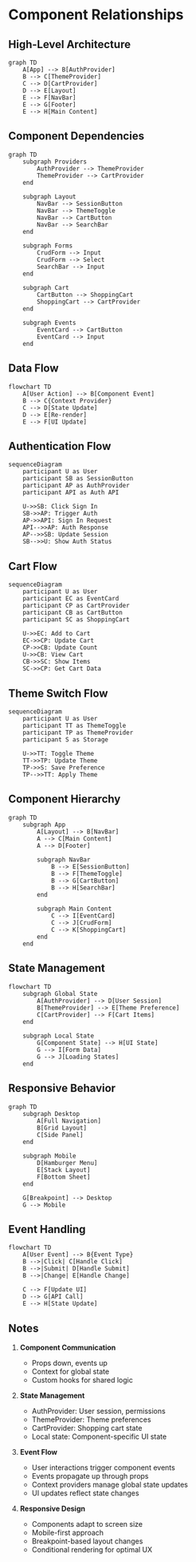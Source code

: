 # Component Relationships

## High-Level Architecture

```mermaid
graph TD
    A[App] --> B[AuthProvider]
    B --> C[ThemeProvider]
    C --> D[CartProvider]
    D --> E[Layout]
    E --> F[NavBar]
    E --> G[Footer]
    E --> H[Main Content]
```

## Component Dependencies

```mermaid
graph TD
    subgraph Providers
        AuthProvider --> ThemeProvider
        ThemeProvider --> CartProvider
    end

    subgraph Layout
        NavBar --> SessionButton
        NavBar --> ThemeToggle
        NavBar --> CartButton
        NavBar --> SearchBar
    end

    subgraph Forms
        CrudForm --> Input
        CrudForm --> Select
        SearchBar --> Input
    end

    subgraph Cart
        CartButton --> ShoppingCart
        ShoppingCart --> CartProvider
    end

    subgraph Events
        EventCard --> CartButton
        EventCard --> Input
    end
```

## Data Flow

```mermaid
flowchart TD
    A[User Action] --> B[Component Event]
    B --> C{Context Provider}
    C --> D[State Update]
    D --> E[Re-render]
    E --> F[UI Update]
```

## Authentication Flow

```mermaid
sequenceDiagram
    participant U as User
    participant SB as SessionButton
    participant AP as AuthProvider
    participant API as Auth API

    U->>SB: Click Sign In
    SB->>AP: Trigger Auth
    AP->>API: Sign In Request
    API-->>AP: Auth Response
    AP-->>SB: Update Session
    SB-->>U: Show Auth Status
```

## Cart Flow

```mermaid
sequenceDiagram
    participant U as User
    participant EC as EventCard
    participant CP as CartProvider
    participant CB as CartButton
    participant SC as ShoppingCart

    U->>EC: Add to Cart
    EC->>CP: Update Cart
    CP->>CB: Update Count
    U->>CB: View Cart
    CB->>SC: Show Items
    SC->>CP: Get Cart Data
```

## Theme Switch Flow

```mermaid
sequenceDiagram
    participant U as User
    participant TT as ThemeToggle
    participant TP as ThemeProvider
    participant S as Storage

    U->>TT: Toggle Theme
    TT->>TP: Update Theme
    TP->>S: Save Preference
    TP-->>TT: Apply Theme
```

## Component Hierarchy

```mermaid
graph TD
    subgraph App
        A[Layout] --> B[NavBar]
        A --> C[Main Content]
        A --> D[Footer]

        subgraph NavBar
            B --> E[SessionButton]
            B --> F[ThemeToggle]
            B --> G[CartButton]
            B --> H[SearchBar]
        end

        subgraph Main Content
            C --> I[EventCard]
            C --> J[CrudForm]
            C --> K[ShoppingCart]
        end
    end
```

## State Management

```mermaid
flowchart TD
    subgraph Global State
        A[AuthProvider] --> D[User Session]
        B[ThemeProvider] --> E[Theme Preference]
        C[CartProvider] --> F[Cart Items]
    end

    subgraph Local State
        G[Component State] --> H[UI State]
        G --> I[Form Data]
        G --> J[Loading States]
    end
```

## Responsive Behavior

```mermaid
graph TD
    subgraph Desktop
        A[Full Navigation]
        B[Grid Layout]
        C[Side Panel]
    end

    subgraph Mobile
        D[Hamburger Menu]
        E[Stack Layout]
        F[Bottom Sheet]
    end

    G[Breakpoint] --> Desktop
    G --> Mobile
```

## Event Handling

```mermaid
flowchart TD
    A[User Event] --> B{Event Type}
    B -->|Click| C[Handle Click]
    B -->|Submit| D[Handle Submit]
    B -->|Change| E[Handle Change]

    C --> F[Update UI]
    D --> G[API Call]
    E --> H[State Update]
```

## Notes

1. **Component Communication**
   - Props down, events up
   - Context for global state
   - Custom hooks for shared logic

2. **State Management**
   - AuthProvider: User session, permissions
   - ThemeProvider: Theme preferences
   - CartProvider: Shopping cart state
   - Local state: Component-specific UI state

3. **Event Flow**
   - User interactions trigger component events
   - Events propagate up through props
   - Context providers manage global state updates
   - UI updates reflect state changes

4. **Responsive Design**
   - Components adapt to screen size
   - Mobile-first approach
   - Breakpoint-based layout changes
   - Conditional rendering for optimal UX